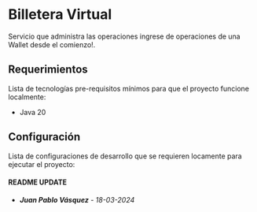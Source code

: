 # Billetera Virtual 

Servicio que administra las operaciones ingrese de operaciones de una Wallet desde el comienzo!.

## Requerimientos

Lista de tecnologías pre-requisitos mínimos para que el proyecto funcione localmente:
- Java 20

## Configuración

Lista de configuraciones de desarrollo que se requieren locamente para ejecutar el proyecto:


#### README UPDATE
* ***Juan Pablo Vásquez*** - *18-03-2024*
